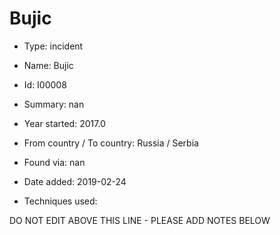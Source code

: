 # Bujic

* Type: incident

* Name: Bujic

* Id: I00008

* Summary: nan

* Year started: 2017.0

* From country / To country: Russia / Serbia

* Found via: nan

* Date added: 2019-02-24

* Techniques used: 


DO NOT EDIT ABOVE THIS LINE - PLEASE ADD NOTES BELOW
